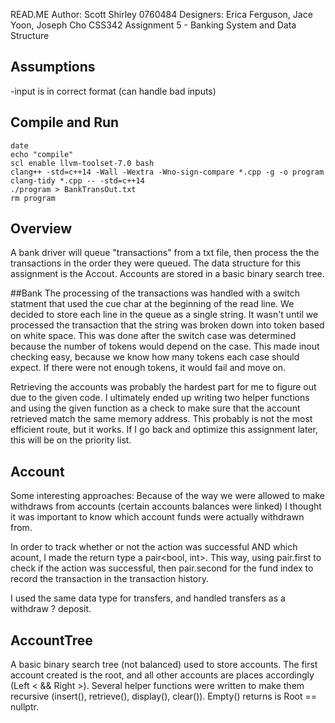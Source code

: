 READ.ME
Author: Scott Shirley 0760484
Designers: Erica Ferguson, Jace Yoon, Joseph Cho
CSS342 Assignment 5 - Banking System and Data Structure

## Assumptions
-input is in correct format
	(can handle bad inputs)
	
## Compile and Run
```
date
echo "compile"
scl enable llvm-toolset-7.0 bash
clang++ -std=c++14 -Wall -Wextra -Wno-sign-compare *.cpp -g -o program
clang-tidy *.cpp -- -std=c++14
./program > BankTransOut.txt
rm program 
```
	
## Overview
A bank driver will queue "transactions" from a txt file, then process the 
the transactions in the order they were queued.  The data structure for this
assignment is the Accout.  Accounts are stored in a basic binary search tree.

##Bank 
The processing of the transactions was handled with a switch statment that used 
the cue char at the beginning of the read line.  We decided to store each line in 
the queue as a single string.  It wasn't until we processed the transaction that
the string was broken down into token based on white space.  This was done after the 
switch case was determined because the number of tokens would depend on the case.
This made inout checking easy, because we know how many tokens each case should expect.
If there were not enough tokens, it would fail and move on.

Retrieving the accounts was probably the hardest part for me to figure out due to the
given code.  I ultimately ended up writing two helper functions and using the given
function as a check to make sure that the account retrieved match the same memory
address.  This probably is not the most efficient route, but it works.  If I go back
and optimize this assignment later, this will be on the priority list.

## Account
Some interesting approaches: Because of the way we were allowed to 
make withdraws from accounts (certain accounts balances were linked) I thought
it was important to know which account funds were actually withdrawn from.

In order to track whether or not the action was successful AND which acount,
I made the return type a pair<bool, int>.  This way, using pair.first to check
if the action was successful, then pair.second for the fund index to record the
transaction in the transaction history.

I used the same data type for transfers, and handled transfers as a withdraw ? deposit.

## AccountTree
A basic binary search tree (not balanced) used to store accounts.  The first account 
created is the root, and all other accounts are places accordingly (Left < && Right >).
Several helper functions were written to make them recursive (insert(), retrieve(), 
display(), clear()).  Empty() returns is Root == nullptr.